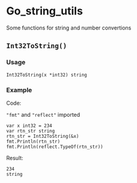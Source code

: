 # Go_string_utils

Some functions for string and number convertions

## `Int32ToString()`

### Usage

`Int32ToString(x *int32) string`

### Example

Code: 

`"fmt"` and `"reflect"` imported

```
var x int32 = 234
var rtn_str string
rtn_str = Int32ToString(&x)
fmt.Println(rtn_str)
fmt.Println(reflect.TypeOf(rtn_str))
```

Result:

```
234
string
```
